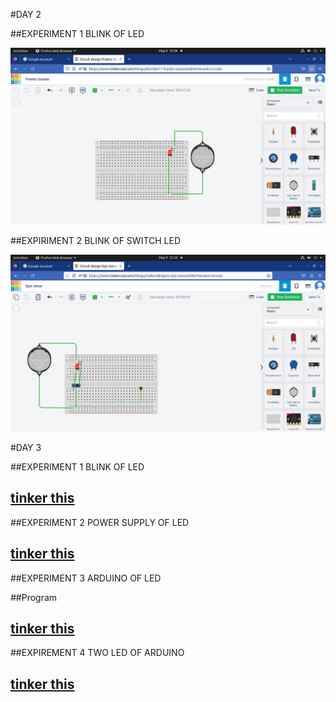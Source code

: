 #DAY 2 

##EXPERIMENT 1 BLINK OF LED

![LED](https://github.com/shabeeba2003/10_Days_Internship/blob/main/img/day2exp1led.png)

##EXPIRIMENT 2 BLINK OF SWITCH LED

![LED](https://github.com/shabeeba2003/10_Days_Internship/blob/main/img/day2%20exp2%20led.png)

#DAY 3

##EXPERIMENT 1 BLINK OF LED

[tinker this](https://www.tinkercad.com/things/ibIIrtEel17-frantic-uusam/editel)
---

##EXPERIMENT 2 POWER SUPPLY OF LED

[tinker this](https://www.tinkercad.com/things/8exKWYeaVAz-brave-snaget-turing/editel)
---

##EXPERIMENT 3 ARDUINO OF LED

##Program

[tinker this](https://www.tinkercad.com/things/7h6tVYaHo2l-funky-juttuli/editel?tenant=circuits)
---

##EXPIREMENT 4  TWO LED OF ARDUINO

[tinker this](https://www.tinkercad.com/things/7h6tVYaHo2l-funky-juttuli/editel)
---
